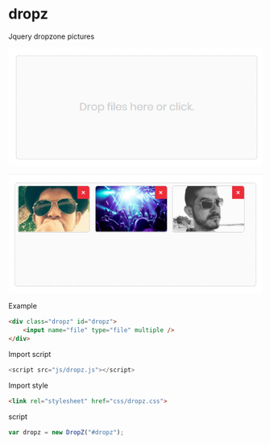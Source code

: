 # dropz
Jquery dropzone pictures

![DropZ empty](https://raw.githubusercontent.com/josuebsilva/dropz/master/images/dropz-empty.png)

![DropZ empty](https://raw.githubusercontent.com/josuebsilva/dropz/master/images/dropz-images.png)

Example
```html
<div class="dropz" id="dropz">
    <input name="file" type="file" multiple />
</div>
```
 Import script
```javascript
<script src="js/dropz.js"></script>
```
Import style
```html
<link rel="stylesheet" href="css/dropz.css">
```
script
```javascript
var dropz = new DropZ("#dropz");
```


